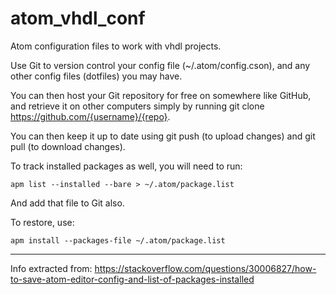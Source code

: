 # atom_vhdl_conf
Atom configuration files to work with vhdl projects.

Use Git to version control your config file (~/.atom/config.cson), and any other config files (dotfiles) you may have.

You can then host your Git repository for free on somewhere like GitHub, and retrieve it on other computers simply by running git clone https://github.com/{username}/{repo}.

You can then keep it up to date using git push (to upload changes) and git pull (to download changes).

To track installed packages as well, you will need to run:

`apm list --installed --bare > ~/.atom/package.list`

And add that file to Git also.

To restore, use:

`apm install --packages-file ~/.atom/package.list`

---
Info extracted from: https://stackoverflow.com/questions/30006827/how-to-save-atom-editor-config-and-list-of-packages-installed
